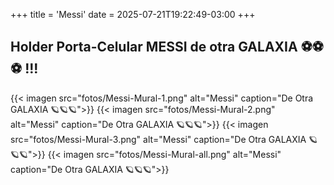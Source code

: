 +++
title = 'Messi'
date = 2025-07-21T19:22:49-03:00
+++

## Holder Porta-Celular MESSI de otra GALAXIA ⚽⚽⚽ !!!

{{< imagen src="fotos/Messi-Mural-1.png" alt="Messi" caption="De Otra GALAXIA 🪐🪐🪐">}}
{{< imagen src="fotos/Messi-Mural-2.png" alt="Messi" caption="De Otra GALAXIA 🪐🪐🪐">}}
{{< imagen src="fotos/Messi-Mural-3.png" alt="Messi" caption="De Otra GALAXIA 🪐🪐🪐">}}
{{< imagen src="fotos/Messi-Mural-all.png" alt="Messi" caption="De Otra GALAXIA 🪐🪐🪐">}}
